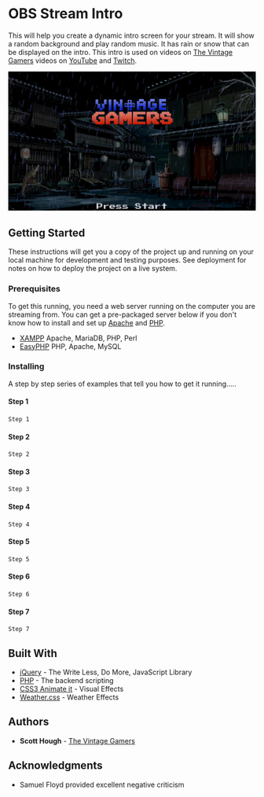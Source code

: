 # OBS Stream Intro
This will help you create a dynamic intro screen for your stream. It will show a random background and play random music. It has rain or snow that can be displayed on the intro. This intro is used on videos on [The Vintage Gamers](http://www.TheVintageGamers.com "The Vintage Gamers") videos on  [YouTube](https://gaming.youtube.com/TheVintageGamersCom "The Vintage Gamers YouTube") and [Twitch](http://www.twitch.tv/TheVintageGamers "The Vintage Gamers Twitch").  

[![Pic](https://raw.githubusercontent.com/runicmourning/OBSstreamintro/master/intro.png)](https://www.youtube.com/watch?v=ZvLCwGX6wkU "Intro Video Example")

## Getting Started

These instructions will get you a copy of the project up and running on your local machine for development and testing purposes. See deployment for notes on how to deploy the project on a live system.

### Prerequisites

To get this running, you need a web server running on the computer you are streaming from. You can get a pre-packaged server below if you don't know how to install and set up [Apache](http://apache.org/ "Apache Web Server") and [PHP](http://php.net/ "PHP is a popular general-purpose scripting language that is especially suited to web development.").

* [XAMPP](https://www.apachefriends.org/index.html "XAMPP") Apache, MariaDB, PHP, Perl
* [EasyPHP](http://www.easyphp.org/ "EasyPHP") PHP, Apache, MySQL


### Installing

A step by step series of examples that tell you how to get it running.....

#### Step 1
```
Step 1
```

#### Step 2
```
Step 2
```
#### Step 3
```
Step 3
```
#### Step 4
```
Step 4
```
#### Step 5
```
Step 5
```
#### Step 6
```
Step 6
```
#### Step 7
```
Step 7
```


## Built With

* [jQuery](http://jquery.com/ "jQuery") - The Write Less, Do More, JavaScript Library
* [PHP](http://php.net/ "PHP is a popular general-purpose scripting language that is especially suited to web development.") - The backend scripting 
* [CSS3 Animate it](https://github.com/kriegar/css3-animate-it "CSS3 Animate it By Jack McCourt") - Visual Effects
* [Weather.css](https://github.com/moqmar/weather.css "Weather.css by Moritz Marquardt") - Weather Effects

## Authors

* **Scott Hough**  - [The Vintage Gamers](https://www.thevintagegamers.com)


## Acknowledgments

* Samuel Floyd provided excellent negative criticism
